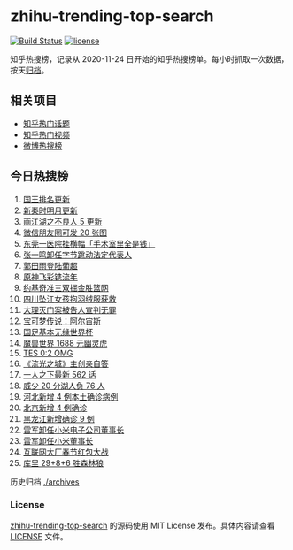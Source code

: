 # zhihu-trending-top-search

[![Build Status](https://github.com/justjavac/zhihu-trending-top-search/workflows/ci/badge.svg?branch=main)](https://github.com/justjavac/zhihu-trending-top-search/actions)
[![license](https://img.shields.io/github/license/justjavac/zhihu-trending-top-search)](https://github.com/justjavac/zhihu-trending-top-search/blob/main/LICENSE)

知乎热搜榜，记录从 2020-11-24 日开始的知乎热搜榜单。每小时抓取一次数据，按天[归档](./archives)。

## 相关项目

- [知乎热门话题](https://github.com/justjavac/zhihu-trending-hot-questions)
- [知乎热门视频](https://github.com/justjavac/zhihu-trending-hot-video)
- [微博热搜榜](https://github.com/justjavac/weibo-trending-hot-search)

## 今日热搜榜

<!-- BEGIN -->
<!-- 最后更新时间 Sat Jan 29 2022 09:50:20 GMT+0800 (China Standard Time) -->

1. [国王排名更新](https://www.zhihu.com/search?q=国王排名)
1. [新秦时明月更新](https://www.zhihu.com/search?q=新秦时明月)
1. [画江湖之不良人 5 更新](https://www.zhihu.com/search?q=画江湖)
1. [微信朋友圈可发 20 张图](https://www.zhihu.com/search?q=微信新功能)
1. [东莞一医院挂横幅「手术室里全是钱」](https://www.zhihu.com/search?q=康华医院)
1. [张一鸣卸任字节跳动法定代表人](https://www.zhihu.com/search?q=张一鸣)
1. [郭田雨登陆葡超](https://www.zhihu.com/search?q=郭田雨)
1. [原神飞彩镌流年](https://www.zhihu.com/search?q=原神)
1. [约基奇准三双掘金胜篮网](https://www.zhihu.com/search?q=掘金)
1. [四川坠江女孩抱羽绒服获救](https://www.zhihu.com/search?q=四川坠江女孩)
1. [大理灭门案被告人宣判无罪](https://www.zhihu.com/search?q=大理灭门案)
1. [宝可梦传说：阿尔宙斯](https://www.zhihu.com/search?q=阿尔宙斯)
1. [国足基本无缘世界杯](https://www.zhihu.com/search?q=国足)
1. [魔兽世界 1688 元幽灵虎](https://www.zhihu.com/search?q=魔兽世界)
1. [TES 0:2 OMG](https://www.zhihu.com/search?q=tes)
1. [《流光之城》主创亲自答](https://www.zhihu.com/search?q=流光之城)
1. [一人之下最新 562 话](https://www.zhihu.com/search?q=一人之下)
1. [威少 20 分湖人负 76 人](https://www.zhihu.com/search?q=湖人)
1. [河北新增 4 例本土确诊病例](https://www.zhihu.com/search?q=河北疫情)
1. [北京新增 4 例确诊](https://www.zhihu.com/search?q=北京新增)
1. [黑龙江新增确诊 9 例](https://www.zhihu.com/search?q=黑龙江疫情)
1. [雷军卸任小米电子公司董事长](https://www.zhihu.com/search?q=雷军)
1. [雷军卸任小米董事长](https://www.zhihu.com/search?q=雷军)
1. [互联网大厂春节红包大战](https://www.zhihu.com/search?q=互联网大厂春节红包大战)
1. [库里 29+8+6 胜森林狼](https://www.zhihu.com/search?q=库里)

<!-- END -->

历史归档 [./archives](./archives)

### License

[zhihu-trending-top-search](https://github.com/justjavac/zhihu-trending-top-search)
的源码使用 MIT License 发布。具体内容请查看 [LICENSE](./LICENSE) 文件。
